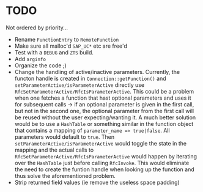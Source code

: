 # TODO

Not ordered by priority...

* Rename `FunctionEntry` to `RemoteFunction`
* Make sure all malloc'd `SAP_UC*` etc are free'd
* Test with a `DEBUG` and `ZTS` build.
* Add `arginfo`
* Organize the code ;)
* Change the handling of active/inactive parameters. Currently, the functon handle is created in `Connection::getFunction()` and `setParameterActive/isParameterActive` directly use `RfcSetParameterActive/RfcIsParameterActive`. This could be a problem when one fetches a function that hast optional parameters and uses it for subsequent calls -> if an optional parameter is given in the first call, but not in the second one, the optional parameter from the first call will be reused without the user expecting/wanting it.
A much better solution would be to use a `HashTable` or something similar in the function object that contains a mapping of `parameter_name => true|false`. All parameters would default to `true`. Then `setParameterActive/isParameterActive` would toggle the state in the mapping and the actual calls to `RfcSetParameterActive/RfcIsParameterActive` would happen by iterating over the `HashTable` just before calling `RfcInvoke`. This would eliminate the need to create the funtion handle when looking up the function and thus solve the aforementioned problem.
* Strip returned field values (ie remove the useless space padding)
